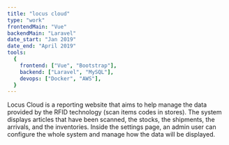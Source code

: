 ```yaml
---
title: "locus cloud"
type: "work"
frontendMain: "Vue"
backendMain: "Laravel"
date_start: "Jan 2019"
date_end: "April 2019"
tools:
  {
    frontend: ["Vue", "Bootstrap"],
    backend: ["Laravel", "MySQL"],
    devops: ["Docker", "AWS"],
  }
---
```


Locus Cloud is a reporting website that aims to help manage the data provided by the RFID technology (scan items codes in stores). The system displays articles that have been scanned, the stocks, the shipments, the arrivals, and the inventories. Inside the settings page, an admin user can configure the whole system and manage how the data will be displayed.

<!-- end -->
